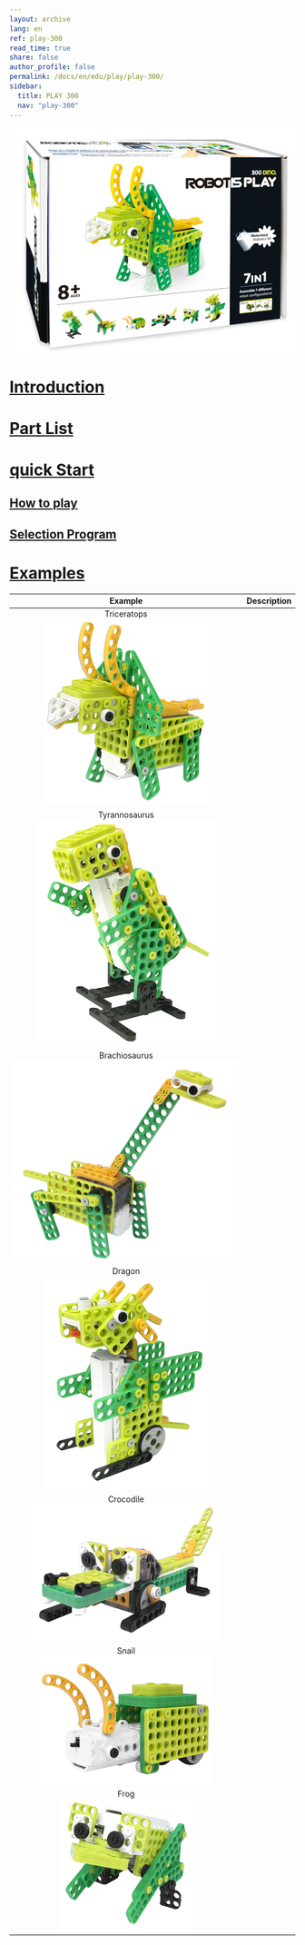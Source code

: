 ```yaml
---
layout: archive
lang: en
ref: play-300
read_time: true
share: false
author_profile: false
permalink: /docs/en/edu/play/play-300/
sidebar:
  title: PLAY 300
  nav: "play-300"
---
```


![](/assets/images/edu/play/300/play300_product.png)

# [Introduction](#introduction)


# [Part List](#part-list)


# [quick Start](#quick-start)
## [How to play](#how-to-play)
## [Selection Program](#selection-program)


# [Examples](#examples)

|                                Example                                | Description |
|:---------------------------------------------------------------------:|:-----------:|
|  Triceratops<br>![](/assets/images/edu/play/300/play300_dino_01.png)  |             |
| Tyrannosaurus<br>![](/assets/images/edu/play/300/play300_dino_02.png) |             |
| Brachiosaurus<br>![](/assets/images/edu/play/300/play300_dino_03.png) |             |
|    Dragon<br>![](/assets/images/edu/play/300/play300_dino_04.png)     |             |
|   Crocodile<br>![](/assets/images/edu/play/300/play300_dino_05.png)   |             |
|     Snail<br>![](/assets/images/edu/play/300/play300_dino_06.png)     |             |
|     Frog<br>![](/assets/images/edu/play/300/play300_dino_07.png)      |             |
